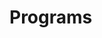 # Programs





























































































